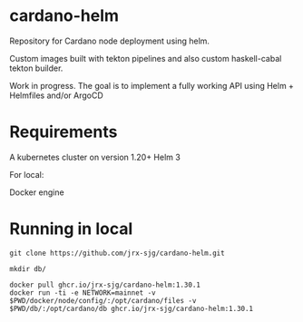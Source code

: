 # cardano-helm
Repository for Cardano node deployment using helm.

Custom images built with tekton pipelines and also custom haskell-cabal tekton builder. 

Work in progress. The goal is to implement a fully working API using Helm + Helmfiles and/or ArgoCD

# Requirements

A kubernetes cluster on version 1.20+
Helm 3

For local:

Docker engine

# Running in local

```
git clone https://github.com/jrx-sjg/cardano-helm.git

mkdir db/

docker pull ghcr.io/jrx-sjg/cardano-helm:1.30.1 
docker run -ti -e NETWORK=mainnet -v $PWD/docker/node/config/:/opt/cardano/files -v $PWD/db/:/opt/cardano/db ghcr.io/jrx-sjg/cardano-helm:1.30.1 
```
